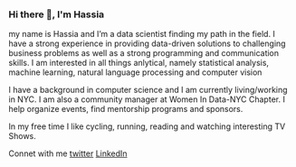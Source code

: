 ### Hi there 👋, I'm Hassia

my name is Hassia and I’m a data scientist finding my path in the field. I have a strong experience in providing data-driven solutions to challenging business problems as well as a strong programming and communication skills. I am interested in all things anlytical, namely statistical analysis, machine learning, natural language processing and computer vision

I have a background in computer science and I am currently living/working in NYC. I am also a community manager at Women In Data-NYC Chapter. I help organize events, find mentorship programs and sponsors. 

In my free time I like cycling, running, reading and watching interesting TV Shows. 

Connet with me [twitter](https://twitter.com/assiah01)
               [LinkedIn](https://www.linkedin.com/in/hassia-alzouma-7b59b363/)
